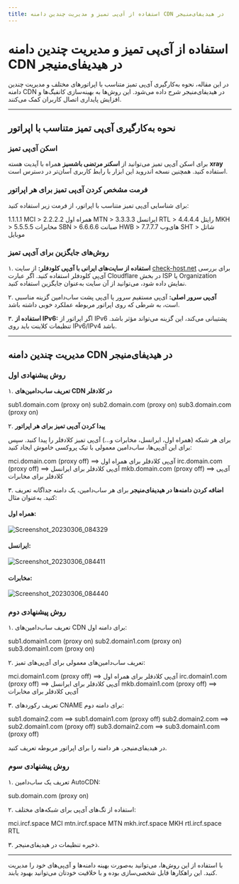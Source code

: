 ```yaml
---
title: استفاده از آی‌پی تمیز و مدیریت چندین دامنه CDN در هیدیفای‌منیجر
---
```



# استفاده از آی‌پی تمیز و مدیریت چندین دامنه CDN در هیدیفای‌منیجر

در این مقاله، نحوه به‌کارگیری آی‌پی تمیز متناسب با اپراتورهای مختلف و مدیریت چندین دامنه CDN در هیدیفای‌منیجر شرح داده می‌شود. این روش‌ها به بهینه‌سازی کانفیگ‌ها و افزایش پایداری اتصال کاربران کمک می‌کنند.

---

## نحوه به‌کارگیری آی‌پی تمیز متناسب با اپراتور

### اسکن آی‌پی تمیز
برای اسکن آی‌پی تمیز می‌توانید از **اسکنر مرتضی باشسیز** همراه با آپدیت هسته **xray** استفاده کنید. همچنین نسخه اندروید این ابزار با رابط کاربری آسان‌تر در دسترس است.

### فرمت مشخص کردن آی‌پی تمیز برای هر اپراتور
برای شناسایی آی‌پی تمیز متناسب با اپراتور، از فرمت زیر استفاده کنید:

<div dir="ltr" markdown="1">
1.1.1.1 MCI > همراه اول  
2.2.2.2 MTN > ایرانسل  
3.3.3.3 RTL > رایتل  
4.4.4.4 MKH > مخابرات  
5.5.5.5 SBN > صبانت  
6.6.6.6 HWB > های‌وب  
7.7.7.7 SHT > شاتل موبایل  
</div>

### روش‌های جایگزین برای آی‌پی تمیز

۱. **استفاده از سایت‌های ایرانی با آی‌پی کلودفلر:** از سایت [check-host.net](https://check-host.net) برای بررسی آی‌پی کلودفلر استفاده کنید. اگر عبارت Cloudflare در بخش ISP یا Organization نمایش داده شود، می‌توانید از آن سایت به‌عنوان جایگزین استفاده کنید.

۲. **آی‌پی سرور اصلی:** آی‌پی مستقیم سرور یا آی‌پی پشت ساب‌دامین گزینه مناسبی است، به شرطی که روی اپراتور مربوطه عملکرد خوبی داشته باشد.

۳. **استفاده از IPv6:** اگر اپراتور از IPv6 پشتیبانی می‌کند، این گزینه می‌تواند مؤثر باشد. تنظیمات کلاینت باید روی IPv6/IPv4 باشد.

---

## مدیریت چندین دامنه CDN در هیدیفای‌منیجر

### روش پیشنهادی اول

۱. **تعریف ساب‌دامین‌های CDN در کلادفلر**

<div dir="ltr" markdown="1">
sub1.domain.com (proxy on)  
sub2.domain.com (proxy on)  
sub3.domain.com (proxy on)  
</div>

۲. **پیدا کردن آی‌پی تمیز برای هر اپراتور**

برای هر شبکه (همراه اول، ایرانسل، مخابرات و...) آی‌پی تمیز کلادفلر را پیدا کنید. سپس برای این آی‌پی‌ها، ساب‌دامین معمولی با تیک پروکسی خاموش ایجاد کنید:

<div dir="ltr" markdown="1">
mci.domain.com (proxy off)  ==> آی‌پی کلادفلر برای همراه اول  
irc.domain.com (proxy off)  ==> آی‌پی کلادفلر برای ایرانسل  
mkb.domain.com (proxy off)  ==> آی‌پی کلادفلر برای مخابرات  
</div>

۳. **اضافه کردن دامنه‌ها در هیدیفای‌منیجر**
برای هر ساب‌دامین، یک دامنه جداگانه تعریف کنید. به‌عنوان مثال:

#### همراه اول:
![Screenshot_20230306_084329](https://user-images.githubusercontent.com/125398461/223029768-d9817136-fd07-413d-a273-ceffd8ddc328.png)

#### ایرانسل:
![Screenshot_20230306_084411](https://user-images.githubusercontent.com/125398461/223029873-be4a8617-95c2-4c93-befd-7bbf50b91073.png)

#### مخابرات:
![Screenshot_20230306_084440](https://user-images.githubusercontent.com/125398461/223029865-7625d50d-3c03-43d1-b191-e6c5f2fe00d4.png)

### روش پیشنهادی دوم

۱. تعریف ساب‌دامین‌های CDN برای دامنه اول:

<div dir="ltr" markdown="1">
sub1.domain1.com (proxy on)  
sub2.domain1.com (proxy on)  
sub3.domain1.com (proxy on)  
</div>

۲. تعریف ساب‌دامین‌های معمولی برای آی‌پی‌های تمیز:

<div dir="ltr" markdown="1">
mci.domain1.com (proxy off)  ==> آی‌پی کلادفلر برای همراه اول  
irc.domain1.com (proxy off)  ==> آی‌پی کلادفلر برای ایرانسل  
mkb.domain1.com (proxy off)  ==> آی‌پی کلادفلر برای مخابرات  
</div>

۳. تعریف رکوردهای CNAME برای دامنه دوم:

<div dir="ltr" markdown="1">
sub1.domain2.com ==> sub1.domain1.com (proxy off)  
sub2.domain2.com ==> sub2.domain1.com (proxy off)  
sub3.domain2.com ==> sub3.domain1.com (proxy off)  
</div>

در هیدیفای‌منیجر، هر دامنه را برای اپراتور مربوطه تعریف کنید.

### روش پیشنهادی سوم

۱. تعریف یک ساب‌دامین AutoCDN:

<div dir="ltr" markdown="1">
sub.domain.com (proxy on)  
</div>

۲. استفاده از تگ‌های آی‌پی برای شبکه‌های مختلف:

<div dir="ltr" markdown="1">
mci.ircf.space MCI  
mtn.ircf.space MTN  
mkh.ircf.space MKH  
rtl.ircf.space RTL  
</div>

۳. ذخیره تنظیمات در هیدیفای‌منیجر.

---

با استفاده از این روش‌ها، می‌توانید به‌صورت بهینه دامنه‌ها و آی‌پی‌های خود را مدیریت کنید. این راهکارها قابل شخصی‌سازی بوده و با خلاقیت خودتان می‌توانید بهبود یابند.






